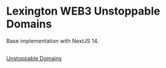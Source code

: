 # Lexington WEB3 Unstoppable Domains

Base implementation with NextJS 14.

##

[Unstoppable Domains](https://unstoppabledomains.com/)
